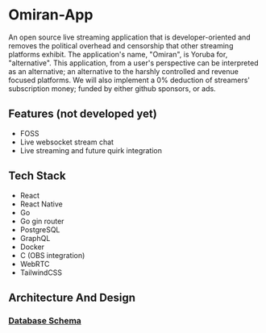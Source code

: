 # Omiran-App

An open source live streaming application that is developer-oriented and removes the political overhead and censorship that other streaming platforms exhibit. The application's name, "Omiran", is Yoruba for, "alternative". This application, from a user's perspective can be interpreted as an alternative; an alternative to the harshly controlled and revenue focused platforms. We will also implement a 0% deduction of streamers' subscription money; funded by either github sponsors, or ads.

## Features (not developed yet)

- FOSS
- Live websocket stream chat
- Live streaming and future quirk integration

## Tech Stack

- React
- React Native 
- Go 
- Go gin router
- PostgreSQL
- GraphQL
- Docker
- C (OBS integration)
- WebRTC
- TailwindCSS

## Architecture And Design

### [Database Schema](https://github.com/Omiran-Organization/Omiran-App/blob/master/database-schema.md)
